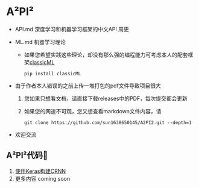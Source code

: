 # A²PI²

* API.md 深度学习和机器学习框架的中文API 周更

* ML.md 机器学习理论

  * 如果您希望实践这些理论，却没有那么强的编程能力可考虑本人的配套框架[classicML](https://github.com/sun1638650145/classicML)

     ```shell
     pip install classicML
     ```

* 由于作者本人错误的之前上传一堆打包的pdf文件导致项目很大

  1. 您如果只想看文档，请直接下载releases中的PDF，每次提交都会更新

  2. 如果您的网速不可观，您又想查看markdown文件内容，请

     ```shell
     git clone https://github.com/sun1638650145/A2PI2.git --depth=1
     ```

* 欢迎交流

## A²PI²代码🌰

1. [使用Keras构建CRNN](https://github.com/sun1638650145/CRNN)
2. 更多内容 coming soon
